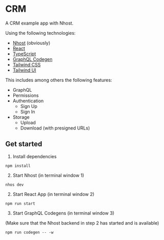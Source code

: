 # CRM

A CRM example app with Nhost.

Using the following technologies:

- [Nhost](https://nhost.io) (obviously)
- [React]()
- [TypeScript]()
- [GraphQL Codegen](https://www.graphql-code-generator.com/)
- [Tailwind CSS](https://tailwindcss.com/)
- [Tailwind UI](https://tailwindui.com/)

This includes among others the following features:

- GraphQL
- Permissions
- Authentication
  - Sign Up
  - Sign In
- Storage
  - Upload
  - Download (with presigned URLs)

## Get started

1. Install dependencies

```
npm install
```

2. Start Nhost (in terminal window 1)

```
nhos dev
```

2. Start React App (in terminal window 2)

```
npm run start
```

3. Start GraphQL Codegens (in terminal window 3)

(Make sure that the Nhost backend in step 2 has started and is available)

```
npm run codegen -- -w
```
